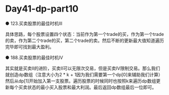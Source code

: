 # Day41-dp-part10

● 123.买卖股票的最佳时机III  

具体思路，每个股票设置四个状态：当前作为第一个trade的买，作为第一个trade的卖，作为第二个trade的买，第二个trade的卖。然后不断的更新最大值知道遍历完毕即可找到最大盈利。

● 188.买卖股票的最佳时机IV 

其实就是买卖II的进阶，买卖II可以无限次交易，但是买卖IV限制交易。那么我们就创造dp数组（注意大小为2 * k + 1因为我们需要第一个dp[0]来辅助我们计算）然后从dp[1]开始加入第一支股票。遍历股票的时候同时也按照k来遍历dp数组更新每个买卖状态的最小买入股票和最大利润。最后返回dp数组最后一位即可。
